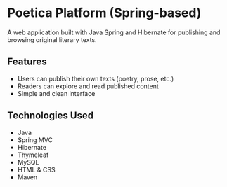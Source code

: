 # Poetica Platform (Spring-based)

A web application built with Java Spring and Hibernate for publishing and browsing original literary texts.

## Features

- Users can publish their own texts (poetry, prose, etc.)
- Readers can explore and read published content
- Simple and clean interface

## Technologies Used

- Java
- Spring MVC
- Hibernate
- Thymeleaf
- MySQL
- HTML & CSS
- Maven


